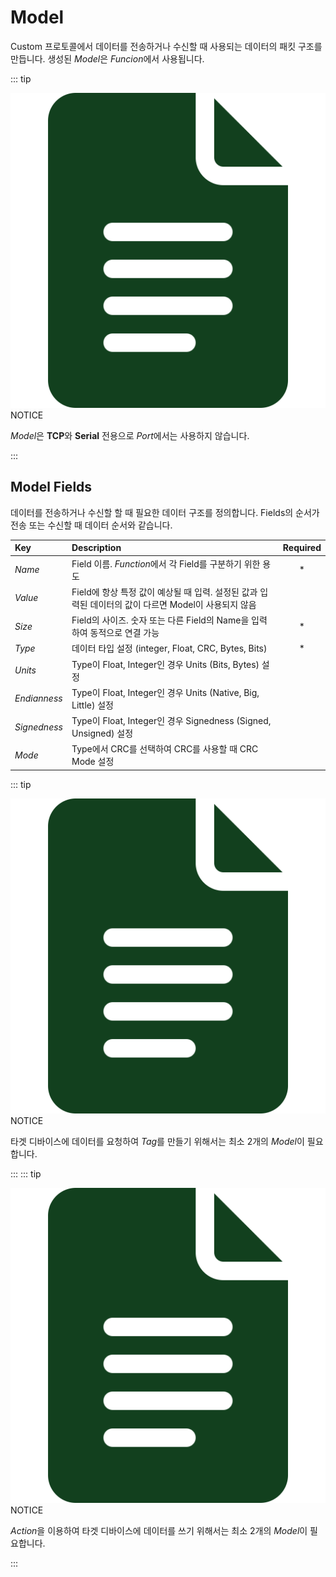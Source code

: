 # Model
Custom 프로토콜에서 데이터를 전송하거나 수신할 때 사용되는 데이터의 패킷 구조를 만듭니다. 생성된 *Model*은 *Funcion*에서 사용됩니다.

::: tip <p class="custom-block-title"><img src="../../img/icon/tip.svg">NOTICE</p>

  *Model*은 **TCP**와 **Serial** 전용으로 *Port*에서는 사용하지 않습니다.
  
:::

## Model Fields
 데이터를 전송하거나 수신할 할 때 필요한 데이터 구조를 정의합니다. Fields의 순서가 전송 또는 수신할 때 데이터 순서와 같습니다.

| Key | Description | Required |
| :- | :- | :-: |
| _Name_ | Field 이름. *Function*에서 각 Field를 구분하기 위한 용도  | * |
| _Value_ | Field에 항상 특정 값이 예상될 때 입력. 설정된 값과 입력된 데이터의 값이 다르면 Model이 사용되지 않음 |  |
| _Size_ | Field의 사이즈. 숫자 또는 다른 Field의 Name을 입력하여 동적으로 연결 가능 | * |
| _Type_ | 데이터 타입 설정 (integer, Float, CRC, Bytes, Bits) | * |
| _Units_ | Type이 Float, Integer인 경우 Units (Bits, Bytes) 설정 |  |
| _Endianness_ | Type이 Float, Integer인 경우 Units (Native, Big, Little) 설정  |  |
| _Signedness_ | Type이 Float, Integer인 경우 Signedness (Signed, Unsigned) 설정 |  |
| _Mode_ | Type에서 CRC를 선택하여 CRC를 사용할 때 CRC Mode 설정 |  |

::: tip <p class="custom-block-title"><img src="../../img/icon/tip.svg">NOTICE</p>

  타겟 디바이스에 데이터를 요청하여 *Tag*를 만들기 위해서는 최소 2개의 *Model*이 필요합니다.
  
:::
::: tip <p class="custom-block-title"><img src="../../img/icon/tip.svg">NOTICE</p>

  *Action*을 이용하여 타겟 디바이스에 데이터를 쓰기 위해서는 최소 2개의 *Model*이 필요합니다.
  
:::